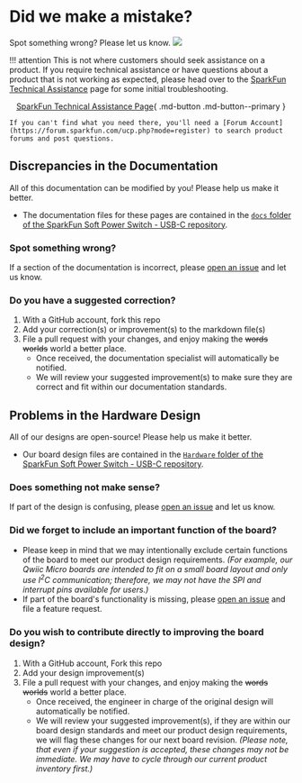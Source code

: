 # Did we make a mistake?

Spot something wrong? Please let us know. <a href="https://github.com/sparkfun/SparkFun_Soft_Power_Switch_USB-C/issues" alt="Issues"><img src="https://img.shields.io/github/issues/sparkfun/SparkFun_Soft_Power_Switch_USB-C.svg" /></a>

!!! attention
    This is not where customers should seek assistance on a product. If you require technical assistance or have questions about a product that is not working as expected, please head over to the [SparkFun Technical Assistance](https://www.sparkfun.com/technical_assistance) page for some initial troubleshooting.
    <center>
    [SparkFun Technical Assistance Page](https://www.sparkfun.com/technical_assistance){ .md-button .md-button--primary }
    </center>

    If you can't find what you need there, you'll need a [Forum Account](https://forum.sparkfun.com/ucp.php?mode=register) to search product forums and post questions.

## Discrepancies in the Documentation

All of this documentation can be modified by you! Please help us make it better.

* The documentation files for these pages are contained in the [`docs` folder of the SparkFun Soft Power Switch - USB-C repository](https://github.com/sparkfun/SparkFun_Soft_Power_Switch_USB-C/tree/main/docs).

### Spot something wrong?
If a section of the documentation is incorrect, please [open an issue](https://github.com/sparkfun/SparkFun_Soft_Power_Switch_USB-C/issues) and let us know.

### Do you have a suggested correction?
1. With a GitHub account, fork this repo
2. Add your correction(s) or improvement(s) to the markdown file(s)
3. File a pull request with your changes, and enjoy making the ~~words~~ ~~worlds~~ world a better place.
    * Once received, the documentation specialist will automatically be notified.
    * We will review your suggested improvement(s) to make sure they are correct and fit within our documentation standards.

## Problems in the Hardware Design

All of our designs are open-source! Please help us make it better.

* Our board design files are contained in the [`Hardware` folder of the SparkFun Soft Power Switch - USB-C repository](https://github.com/sparkfun/SparkFun_Soft_Power_Switch_USB-C/tree/main/Hardware).

### Does something not make sense?
If part of the design is confusing, please [open an issue](https://github.com/sparkfun/SparkFun_Soft_Power_Switch_USB-C/issues) and let us know.

### Did we forget to include an important function of the board?
* Please keep in mind that we may intentionally exclude certain functions of the board to meet our product design requirements. *(For example, our Qwiic Micro boards are intended to fit on a small board layout and only use I<sup>2</sup>C communication; therefore, we may not have the SPI and interrupt pins available for users.)*
* If part of the board's functionality is missing, please [open an issue](https://github.com/sparkfun/SparkFun_Soft_Power_Switch_USB-C/issues) and file a feature request.

### Do you wish to contribute directly to improving the board design?
1. With a GitHub account, Fork this repo
2. Add your design improvement(s)
3. File a pull request with your changes, and enjoy making the ~~words~~ ~~worlds~~ world a better place.
    * Once received, the engineer in charge of the original design will automatically be notified.
    * We will review your suggested improvement(s), if they are within our board design standards and meet our product design requirements, we will flag these changes for our next board revision. *(Please note, that even if your suggestion is accepted, these changes may not be immediate. We may have to cycle through our current product inventory first.)*
